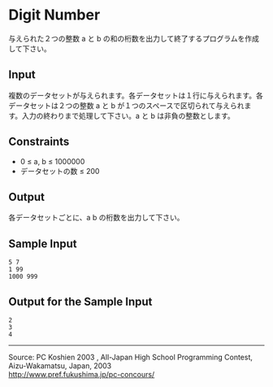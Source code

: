 # Digit Number

与えられた２つの整数 a と b の和の桁数を出力して終了するプログラムを作成して下さい。

## Input

複数のデータセットが与えられます。各データセットは１行に与えられます。各データセットは２つの整数 a と b が１つのスペースで区切られて与えられます。入力の終わりまで処理して下さい。a と b は非負の整数とします。

## Constraints

* 0 ≤ a, b ≤ 1000000
* データセットの数 ≤ 200

## Output

各データセットごとに、a b の桁数を出力して下さい。

## Sample Input

    5 7
    1 99
    1000 999

## Output for the Sample Input

    2
    3
    4

* * *

Source: PC Koshien 2003 , All-Japan High School Programming Contest, Aizu-Wakamatsu, Japan, 2003   
<http://www.pref.fukushima.jp/pc-concours/>